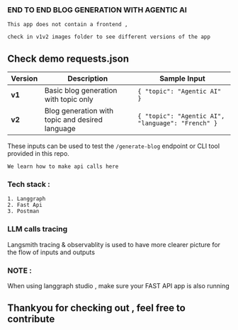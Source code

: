 ### END TO END BLOG GENERATION WITH AGENTIC AI

```
This app does not contain a frontend ,

check in v1v2 images folder to see different versions of the app
```

## Check demo requests.json

| Version | Description                                      | Sample Input |
|---------|--------------------------------------------------|--------------|
| **v1**  | Basic blog generation with topic only            | `{ "topic": "Agentic AI" }` |
| **v2**  | Blog generation with topic and desired language  | `{ "topic": "Agentic AI", "language": "French" }` |

These inputs can be used to test the `/generate-blog` endpoint or CLI tool provided in this repo.



```
We learn how to make api calls here
```


### Tech stack : 

```
1. Langgraph
2. Fast Api 
3. Postman
```

### LLM calls tracing

Langsmith tracing & observablity is used to have more clearer picture for the flow of inputs and outputs


### NOTE : 


When using langgraph studio , make sure your FAST API app is also running 



## Thankyou for checking out , feel free to contribute
